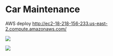 # Car Maintenance

AWS deploy <http://ec2-18-218-156-233.us-east-2.compute.amazonaws.com/>

![](https://i.imgur.com/pwlaqsY.png)

![](https://i.imgur.com/ByXcxK3.png)

